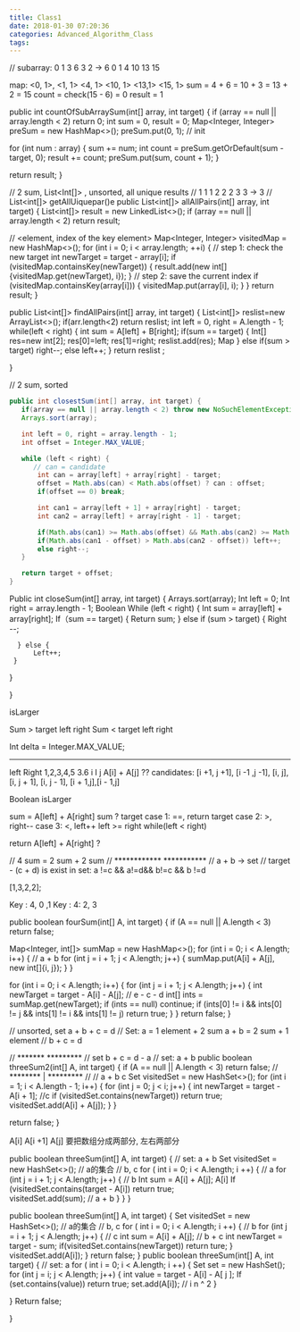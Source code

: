 ```yaml
---
title: Class1
date: 2018-01-30 07:20:36
categories: Advanced_Algorithm_Class
tags:
---
```


// subarray:    0 1 3  6  3  2 -> 6
                     0 1 4 10 13 15
                     
                      
  map: <0, 1>, <1, 1> <4, 1> <10, 1> <13,1> <15, 1> 
   sum = 4 + 6 = 10 + 3 = 13 + 2 = 15
   count = check(15 - 6) = 0
   result = 1


  
public int countOfSubArraySum(int[] array, int target) {
   if (array == null || array.length < 2) return 0;
   int sum = 0, result = 0;
   Map<Integer, Integer> preSum = new HashMap<>();
   preSum.put(0, 1);  // init

   for (int num : array) {
       sum += num;
       int count = preSum.getOrDefault(sum - target, 0);
       result += count;
       preSum.put(sum, count + 1);
   }

   return result;
}



// 2 sum,   List<Int[]> , unsorted, all unique results
//  1 1 1 2 2 2 3 3  ->  3
//  List<int[]> getAllUiquepar()e
public List<int[]> allAllPairs(int[] array, int target) {
  List<int[]> result = new LinkedList<>();
if (array == null || array.length < 2) return result;

// <element, index of the key element>
Map<Integer, Integer> visitedMap = new HashMap<>();
for (int i = 0; i < array.length; ++i) {
   // step 1: check the new target
   int newTarget = target - array[i];
   if (visitedMap.containsKey(newTarget)) {
       result.add(new int[]{visitedMap.get(newTarget), i});
   }
   // step 2: save the current index
   if (visitedMap.containsKey(array[i])) {
       visitedMap.put(array[i], i);
   }
}
return result;
}


public List<int[]> findAllPairs(int[] array, int target) {
List<int[]> reslist=new ArrayList<>();
                       if(arr.length<2) return reslist;
int left = 0, right = A.length - 1;
  while(left < right) {
    int sum = A[left] + B[right];
    if(sum == target) {
         Int[] res=new int[2];
   res[0]=left;
   res[1]=right;
   reslist.add(res);
   Map 
  } else if(sum > target) right--;
    else left++;
}
return reslist ;

}

// 2 sum, sorted
```java
public int closestSum(int[] array, int target) {
   if(array == null || array.length < 2) throw new NoSuchElementException();
   Arrays.sort(array);

   int left = 0, right = array.length - 1;
   int offset = Integer.MAX_VALUE;

   while (left < right) {
      // can = candidate
       int can = array[left] + array[right] - target;
       offset = Math.abs(can) < Math.abs(offset) ? can : offset;
       if(offset == 0) break;

       int can1 = array[left + 1] + array[right] - target;
       int can2 = array[left] + array[right - 1] - target;

       if(Math.abs(can1) >= Math.abs(offset) && Math.abs(can2) >= Math.abs(offset)) break;
       if(Math.abs(can1 - offset) > Math.abs(can2 - offset)) left++;
       else right--;
   }

   return target + offset;
}
```


Public int closeSum(int[] array, int target) {
  Arrays.sort(array);
  Int left = 0;
  Int right = array.length - 1;
  Boolean 
  While (left < right) {
      Int sum = array[left] + array[right];
      If（sum == target) {
           Return sum;
      } else if (sum > target) {
          Right --;
         
      } else {
          Left++;
     }


  } 

}

isLarger

Sum > target left right
Sum < target left right




Int delta = Integer.MAX_VALUE;
   *************************
left
                                  Right
1,2,3,4,5     3.6 
i 
  I  j
A[i] + A[j] ?? 
candidates: [i +1, j +1], [i -1 ,j -1], [i, j], [i, j + 1], [i, j - 1], [i + 1,j],[i - 1,j]

Boolean isLarger

sum = A[left] + A[right]
sum ? target
case 1: ==, return target
case 2: >, right--
case 3: <, left++
left >= right
while(left < right)

return A[left] + A[right] ?

// 4 sum =  2 sum + 2 sum
//    ************  ***********
//   a + b -> set
//   target - (c + d) is exist in set: a !=c && a!=d&& b!=c && b !=d 

[1,3,2,2];

Key : 4, 0 ,1
Key : 4: 2, 3



public boolean fourSum(int[] A, int target) {
   if (A == null || A.length < 3) return false;

   Map<Integer, int[]> sumMap = new HashMap<>();
   for (int i = 0; i < A.length; i++) {  // a + b
       for (int j = i + 1; j < A.length; j++) {
           sumMap.put(A[i] + A[j], new int[]{i, j});
       }
   }

   for (int i = 0; i < A.length; i++) {
       for (int j = i + 1; j < A.length; j++) {
           int newTarget = target - A[i] - A[j];  // e - c - d
           int[] ints = sumMap.get(newTarget);
           if (ints == null) continue;
           if (ints[0] != i && ints[0] != j  && ints[1] != i && ints[1] != j) return true;
       }
   }
   return false;
}





// unsorted, set  a + b + c = d
// Set<Integer>: a = 1 element + 2 sum
                    a + b = 2 sum + 1 element
//                     b + c = d

//   *******  *********
//   set         b + c = d - a
// set: a + b
public boolean threeSum2(int[] A, int target) {
   if (A == null || A.length < 3) return false;
  //  ******** |  *********
 // 
 //    a + b       c
   Set<Integer> visitedSet = new HashSet<>();
   for (int i = 1; i < A.length - 1; i++) {
       for (int j = 0; j < i; j++) {
           int newTarget = target - A[i + 1]; //c
           if (visitedSet.contains(newTarget)) return true;
           visitedSet.add(A[i] + A[j]);
       }
   }

   return false;
}

A[i]  A[i +1]  A[j]  要把数组分成两部分, 左右两部分

public boolean threeSum(int[] A, int target) {
  // set: a + b
  Set<Integer> visitedSet = new HashSet<>();   // a的集合
           // b, c
   for ( int i = 0; i < A.length; i ++) {  // a
    for (int j = i + 1; j < A.length; j++) {  // b
                             Int sum = A[i] + A[j];    A[i]
                                           If (visitedSet.contains(target - A[i]) return true;       
visitedSet.add(sum);  // a + b
}
}
}


public boolean threeSum(int[] A, int target) {
  Set<Integer> visitedSet = new HashSet<>();   // a的集合
           // b, c
   for ( int i = 0; i < A.length; i ++) {  // b
    for (int j = i + 1; j < A.length; j++) {  // c
      int sum = A[i] + A[j];  // b + c
      int newTarget = target - sum;
      if(visitedSet.contains(newTarget)) return ture;
}
visitedSet.add(A[i]);
}
return false;
}
public boolean threeSum(int[] A, int target) {
    // set: a
    for ( int i = 0; i < A.length; i ++) {
       Set<Integer> set = new HashSet<Integer>();
       for (int j = i; j < A.length; j++) {
             int value =  target - A[i] - A[ j ]; 
             If (set.contains(value)) return true;
             set.add(A[i]);  //  i  n ^ 2
       }

   }
   Return false;

}

